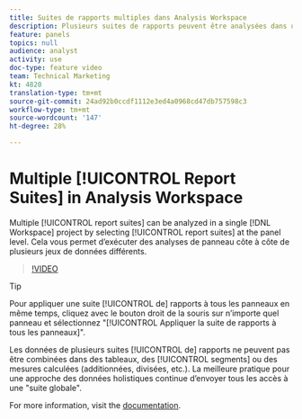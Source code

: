 ```yaml
---
title: Suites de rapports multiples dans Analysis Workspace
description: Plusieurs suites de rapports peuvent être analysées dans un seul projet Workspace en sélectionnant des suites au niveau du panneau. Cela vous permet d’exécuter des analyses de panneau côte à côte de plusieurs jeux de données différents.
feature: panels
topics: null
audience: analyst
activity: use
doc-type: feature video
team: Technical Marketing
kt: 4820
translation-type: tm+mt
source-git-commit: 24ad92b0ccdf1112e3ed4a0968cd47db757598c3
workflow-type: tm+mt
source-wordcount: '147'
ht-degree: 28%

---
```



# Multiple [!UICONTROL Report Suites] in Analysis Workspace

Multiple [!UICONTROL report suites] can be analyzed in a single [!DNL Workspace] project by selecting [!UICONTROL report suites] at the panel level. Cela vous permet d’exécuter des analyses de panneau côte à côte de plusieurs jeux de données différents.

>[!VIDEO](https://video.tv.adobe.com/v/32843/?quality=12)

>[!TIP]
>
> Pour appliquer une suite [!UICONTROL de] rapports à tous les panneaux en même temps, cliquez avec le bouton droit de la souris sur n’importe quel panneau et sélectionnez &quot;[!UICONTROL Appliquer la suite de rapports à tous les panneaux]&quot;.

Les données de plusieurs suites [!UICONTROL de] rapports ne peuvent pas être combinées dans des tableaux, des [!UICONTROL segments] ou des mesures  calculées (additionnées, divisées, etc.). La meilleure pratique pour une approche des données holistiques continue d’envoyer tous les accès à une &quot;suite globale&quot;.

For more information, visit the [documentation](https://docs.adobe.com/content/help/fr-FR/analytics/analyze/analysis-workspace/build-workspace-project/multiple-report-suites.html).

